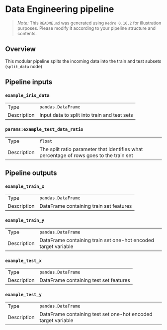 # Data Engineering pipeline

> *Note:* This `README.md` was generated using `Kedro 0.16.2` for illustration purposes. Please modify it according to your pipeline structure and contents.

## Overview

This modular pipeline splits the incoming data into the train and test subsets (`split_data` node)

## Pipeline inputs

### `example_iris_data`

|      |                    |
| ---- | ------------------ |
| Type | `pandas.DataFrame` |
| Description | Input data to split into train and test sets |

### `params:example_test_data_ratio`

|      |                    |
| ---- | ------------------ |
| Type | `float` |
| Description | The split ratio parameter that identifies what percentage of rows goes to the train set |

## Pipeline outputs

### `example_train_x`

|      |                    |
| ---- | ------------------ |
| Type | `pandas.DataFrame` |
| Description | DataFrame containing train set features |

### `example_train_y`

|      |                    |
| ---- | ------------------ |
| Type | `pandas.DataFrame` |
| Description | DataFrame containing train set one-hot encoded target variable |

### `example_test_x`

|      |                    |
| ---- | ------------------ |
| Type | `pandas.DataFrame` |
| Description | DataFrame containing test set features |

### `example_test_y`

|      |                    |
| ---- | ------------------ |
| Type | `pandas.DataFrame` |
| Description | DataFrame containing test set one-hot encoded target variable |
